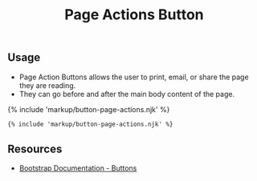 ﻿---
title: Page Actions Button
summary: Page Actions allow users perform various actions. 
tags: components, buttons
layout: docs/guide
eleventyNavigation:
  key: Page Actions Button
  parent: Components
  order: 120
  excerpt: Page Actions allow users perform various actions. 
  img: /img/illustrations/illus-button-page-actions.svg
---

## Usage

- Page Action Buttons allows the user to print, email, or share the page they are reading.
- They can go before and after the main body content of the page.

{% include 'markup/button-page-actions.njk' %}

``` html
{% include 'markup/button-page-actions.njk' %}
```

## Resources

* <a href="https://getbootstrap.com/docs/4.5/components/buttons/" target="_blank">Bootstrap Documentation - Buttons</a>
